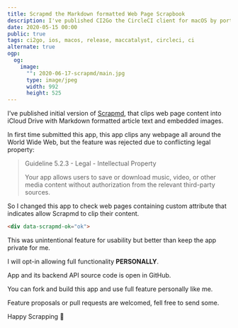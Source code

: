 ```yaml
---
title: Scrapmd the Markdown formatted Web Page Scrapbook
description: I've published CI2Go the CircleCI client for macOS by porting existing iOS app using Mac Catalyst.
date: 2020-05-15 00:00
public: true
tags: ci2go, ios, macos, release, maccatalyst, circleci, ci
alternate: true
ogp:
  og:
    image:
      "": 2020-06-17-scrapmd/main.jpg
      type: image/jpeg
      width: 992
      height: 525
---
```


I’ve published initial version of [Scrapmd], that clips web page content into iCloud Drive with Markdown formatted article text and embedded images.

In first time submitted this app, this app clips any webpage all around the World Wide Web, but the feature was rejected due to conflicting legal property:

> Guideline 5.2.3 - Legal - Intellectual Property
>
> Your app allows users to save or download music, video, or other media content without authorization from the relevant third-party sources.

So I changed this app to check web pages containing custom attribute that indicates allow Scrapmd to clip their content.

```html
<div data-scrapmd-ok="ok">
```

This was unintentional feature for usability but better than keep the app private for me.

I will opt-in allowing full functionality **PERSONALLY**.

App and its backend API source code is open in GitHub.

You can fork and build this app and use full feature personally like me.

Feature proposals or pull requests are welcomed, fell free to send some.

Happy Scrapping 🍢

[Scrapmd]: https://scrapmd.app
